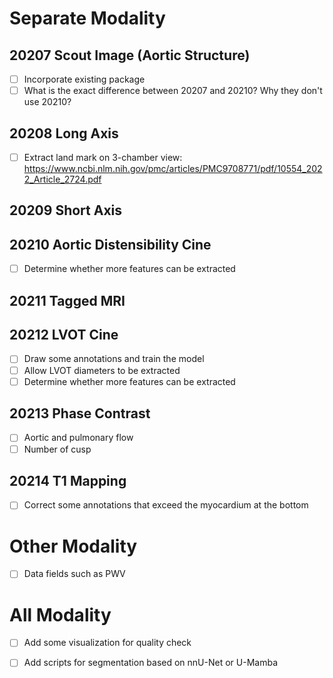 # Separate Modality

## 20207 Scout Image (Aortic Structure)
- [ ] Incorporate existing package
- [ ] What is the exact difference between 20207 and 20210? Why they don't use 20210?

## 20208 Long Axis
- [ ] Extract land mark on 3-chamber view: https://www.ncbi.nlm.nih.gov/pmc/articles/PMC9708771/pdf/10554_2022_Article_2724.pdf

## 20209 Short Axis

## 20210 Aortic Distensibility Cine
- [ ] Determine whether more features can be extracted

## 20211 Tagged MRI

## 20212 LVOT Cine
- [ ] Draw some annotations and train the model
- [ ] Allow LVOT diameters to be extracted
- [ ] Determine whether more features can be extracted

## 20213 Phase Contrast
- [ ] Aortic and pulmonary flow
- [ ] Number of cusp

## 20214 T1 Mapping
- [ ] Correct some annotations that exceed the myocardium at the bottom

# Other Modality
- [ ] Data fields such as PWV

# All Modality

- [ ] Add some visualization for quality check
- [ ] Add scripts for segmentation based on nnU-Net or U-Mamba

